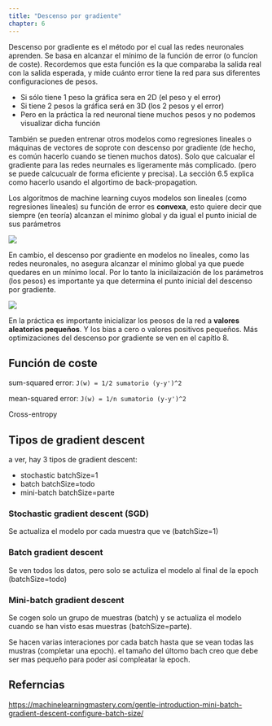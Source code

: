```yaml
---
title: "Descenso por gradiente"
chapter: 6
---
```


Descenso por gradiente es el método por el cual las redes neuronales aprenden.
Se basa en alcanzar el mínimo de la función de error (o funcíon de coste).
Recordemos que esta función  es la que comparaba la salida real con la salida esperada,
y mide cuánto error tiene la red para sus diferentes configuraciones de pesos.

* Si sólo tiene 1 peso la gráfica sera en 2D (el peso y el error)
* Si tiene 2 pesos la gráfica será en 3D (los 2 pesos y el error)
* Pero en la práctica la red neuronal tiene muchos pesos y no podemos visualizar dicha función

También se pueden entrenar otros modelos como regresiones lineales o máquinas de vectores de soprote con descenso por gradiente
(de hecho, es común hacerlo cuando se tienen muchos datos).
Solo que calcualar el gradiente para las redes neurnales es ligeramente más complicado.
(pero se puede calcucualr de forma eficiente y precisa).
La sección 6.5 explica como hacerlo usando el algortimo de back-propagation.

Los algoritmos de machine learning cuyos modelos son lineales (como regresiones lineales) su función de error es **convexa**,
esto quiere decir que siempre (en teoría) alcanzan el mínimo global y da igual el punto inicial de sus parámetros

![](https://qph.ec.quoracdn.net/main-qimg-b7a3a254830ac374818cdce3fa5a7f17)

En cambio, el descenso por gradiente en modelos no lineales, como las redes neuronales,
no asegura alcanzar el mínimo global ya que puede quedares en un mínimo local.
Por lo tanto la inicilaización de los parámetros (los pesos) es importante
ya que determina el punto inicial del descenso por gradiente.

![](http://blog.datumbox.com/wp-content/uploads/2013/10/gradient-descent.png)

En la práctica es importante inicializar los peosos de la red a **valores aleatorios pequeños**.
Y los bias a cero o valores positivos pequeños.
Más optimizaciones del descenso por gradiente se ven en el capítlo 8.

## Función de coste

sum-squared error: `J(w) = 1/2 sumatorio (y-y')^2`

mean-squared error: `J(w) = 1/n sumatorio (y-y')^2`

Cross-entropy



## Tipos de gradient descent
a ver, hay 3 tipos de gradient descent:

* stochastic batchSize=1
* batch batchSize=todo
* mini-batch batchSize=parte

### Stochastic gradient descent (SGD)
Se actualiza el modelo por cada muestra que ve (batchSize=1)

### Batch gradient descent
Se ven todos los datos, pero solo se actuliza el modelo al final de la epoch (batchSize=todo)

### Mini-batch gradient descent
Se cogen solo un grupo de muestras (batch) y se actualiza el modelo cuando se han visto esas muestras (batchSize=parte).

Se hacen varias interaciones por cada batch hasta que se vean todas las mustras (completar una epoch).
el tamaño del últomo bach creo que debe ser mas pequeño para poder así compleatar la epoch.




## Referncias
https://machinelearningmastery.com/gentle-introduction-mini-batch-gradient-descent-configure-batch-size/

